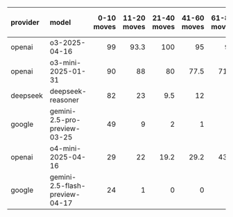 | provider   | model                          |   0-10 moves |   11-20 moves |   21-40 moves |   41-60 moves |   61-80 moves |   81-100 moves |
|:-----------|:-------------------------------|-------------:|--------------:|--------------:|--------------:|--------------:|---------------:|
| openai     | o3-2025-04-16                  |           99 |          93.3 |         100   |          95   |          95   |           97.4 |
| openai     | o3-mini-2025-01-31             |           90 |          88   |          80   |          77.5 |          71.5 |           59.5 |
| deepseek   | deepseek-reasoner              |           82 |          23   |           9.5 |          12   |           8   |           13.5 |
| google     | gemini-2.5-pro-preview-03-25   |           49 |           9   |           2   |           1   |           0   |            0   |
| openai     | o4-mini-2025-04-16             |           29 |          22   |          19.2 |          29.2 |          43.3 |           49.5 |
| google     | gemini-2.5-flash-preview-04-17 |           24 |           1   |           0   |           0   |           0   |            0   |